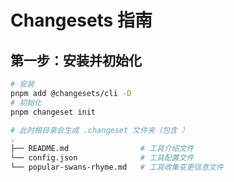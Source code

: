# Changesets 指南

## 第一步：安装并初始化

```bash
# 安装
pnpm add @changesets/cli -D
# 初始化
pnpm changeset init

# 此时根目录会生成 .changeset 文件夹（包含 ）
.
├── README.md                # 工具介绍文件
└── config.json              # 工具配置文件
└── popular-swans-rhyme.md   # 工具收集变更信息文件
```
